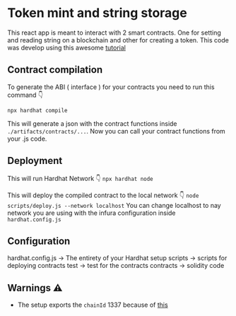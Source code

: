 # Token mint and string storage

This react app is meant to interact with 2 smart contracts. One for setting and reading string on a blockchain and other for creating a token. This code was develop using this awesome [tutorial](https://dev.to/dabit3/the-complete-guide-to-full-stack-ethereum-development-3j13)

## Contract compilation

To generate the ABI ( interface ) for your contracts you need to run this command 👇

`npx hardhat compile`

This will generate a json with the contract functions inside `./artifacts/contracts/...`. Now you can call your contract functions from your .js code.

## Deployment

This will run Hardhat Network 👇
`npx hardhat node`

This will deploy the compiled contract to the local network 👇
`node scripts/deploy.js --network localhost`
You can change localhost to nay network you are using with the infura configuration inside `hardhat.config.js`

## Configuration

hardhat.config.js -> The entirety of your Hardhat setup
scripts -> scripts for deploying contracts
test -> test for the contracts
contracts -> solidity code

## Warnings ⚠

- The setup exports the `chainId` 1337 because of [this](https://hardhat.org/metamask-issue.html)
